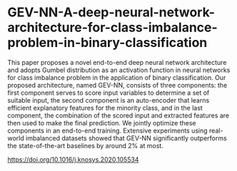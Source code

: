 # GEV-NN-A-deep-neural-network-architecture-for-class-imbalance-problem-in-binary-classification

 This paper proposes a novel end-to-end deep neural network architecture and adopts Gumbel distribution as an activation function in neural networks for class imbalance problem in the application of binary classification. Our proposed architecture, named GEV-NN, consists of three components: the first component serves to score input variables to determine a set of suitable input, the second component is an auto-encoder that learns efficient explanatory features for the minority class, and in the last component, the combination of the scored input and extracted features are then used to make the final prediction. We jointly optimize these components in an end-to-end training. Extensive experiments using real-world imbalanced datasets showed that GEV-NN significantly outperforms the state-of-the-art baselines by around 2% at most.


https://doi.org/10.1016/j.knosys.2020.105534
